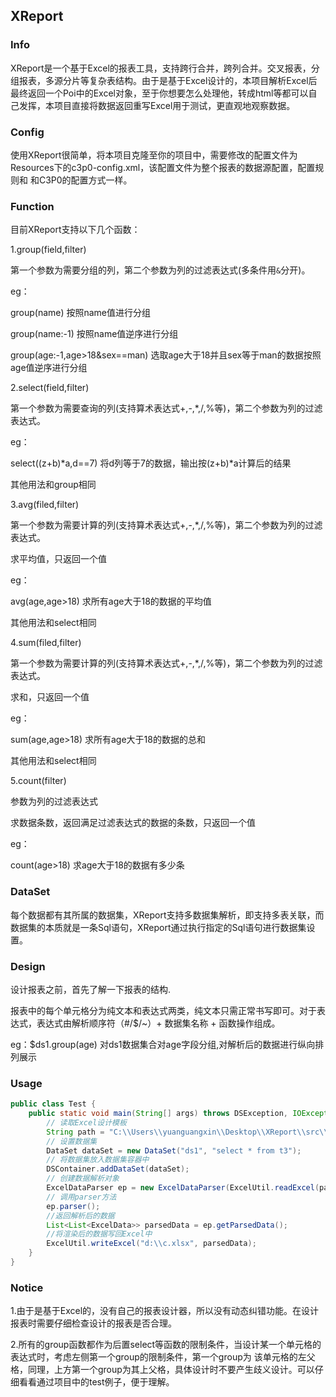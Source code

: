 ## XReport

### Info

XReport是一个基于Excel的报表工具，支持跨行合并，跨列合并。交叉报表，分组报表，多源分片等复杂表结构。由于是基于Excel设计的，本项目解析Excel后
最终返回一个Poi中的Excel对象，至于你想要怎么处理他，转成html等都可以自己发挥，本项目直接将数据返回重写Excel用于测试，更直观地观察数据。

### Config

使用XReport很简单，将本项目克隆至你的项目中，需要修改的配置文件为Resources下的c3p0-config.xml，该配置文件为整个报表的数据源配置，配置规则和
和C3P0的配置方式一样。

### Function

目前XReport支持以下几个函数：

1.group(field,filter)

第一个参数为需要分组的列，第二个参数为列的过滤表达式(多条件用`&`分开)。

eg：

group(name) 按照name值进行分组

group(name:-1) 按照name值逆序进行分组

group(age:-1,age>18&sex==man) 选取age大于18并且sex等于man的数据按照age值逆序进行分组

2.select(field,filter)

第一个参数为需要查询的列(支持算术表达式+,-,*,/,%等)，第二个参数为列的过滤表达式。

eg：

select((z+b)*a,d==7)  将d列等于7的数据，输出按(z+b)*a计算后的结果

其他用法和group相同

3.avg(filed,filter)

第一个参数为需要计算的列(支持算术表达式+,-,*,/,%等)，第二个参数为列的过滤表达式。

求平均值，只返回一个值

eg：

avg(age,age>18)  求所有age大于18的数据的平均值

其他用法和select相同

4.sum(filed,filter)

第一个参数为需要计算的列(支持算术表达式+,-,*,/,%等)，第二个参数为列的过滤表达式。

求和，只返回一个值

eg：

sum(age,age>18)  求所有age大于18的数据的总和

其他用法和select相同

5.count(filter)

参数为列的过滤表达式

求数据条数，返回满足过滤表达式的数据的条数，只返回一个值

eg：

count(age>18) 求age大于18的数据有多少条

### DataSet

每个数据都有其所属的数据集，XReport支持多数据集解析，即支持多表关联，而数据集的本质就是一条Sql语句，XReport通过执行指定的Sql语句进行数据集设置。

### Design

设计报表之前，首先了解一下报表的结构.

报表中的每个单元格分为纯文本和表达式两类，纯文本只需正常书写即可。对于表达式，表达式由解析顺序符（#/$/~）+ 数据集名称 + 函数操作组成。

eg：$ds1.group(age)  对ds1数据集合对age字段分组,对解析后的数据进行纵向排列展示

### Usage

```java
public class Test {
    public static void main(String[] args) throws DSException, IOException, ExpException {
        // 读取Excel设计模板
        String path = "C:\\Users\\yuanguangxin\\Desktop\\XReport\\src\\main\\resources\\text.xlsx";
        // 设置数据集
        DataSet dataSet = new DataSet("ds1", "select * from t3");
        // 将数据集放入数据集容器中
        DSContainer.addDataSet(dataSet);
        // 创建数据解析对象
        ExcelDataParser ep = new ExcelDataParser(ExcelUtil.readExcel(path));
        // 调用parser方法
        ep.parser();
        //返回解析后的数据
        List<List<ExcelData>> parsedData = ep.getParsedData();
        //将渲染后的数据写回Excel中
        ExcelUtil.writeExcel("d:\\c.xlsx", parsedData);
    }
}
```

### Notice

1.由于是基于Excel的，没有自己的报表设计器，所以没有动态纠错功能。在设计报表时需要仔细检查设计的报表是否合理。

2.所有的group函数都作为后置select等函数的限制条件，当设计某一个单元格的表达式时，考虑左侧第一个group的限制条件，第一个group为
该单元格的左父格，同理，上方第一个group为其上父格，具体设计时不要产生歧义设计。可以仔细看看通过项目中的test例子，便于理解。





